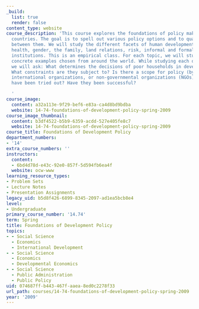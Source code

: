```yaml
---
_build:
  list: true
  render: false
content_type: website
course_description: 'This course explores the foundations of policy making in developing
  countries. The goal is to spell out various policy options and to quantify the trade-offs
  between them. We will study the different facets of human development: education,
  health, gender, the family, land relations, risk, informal and formal norms and
  institutions. This is an empirical class. For each topic, we will study several
  concrete examples chosen from around the world. While studying each of these topics,
  we will ask: What determines the decisions of poor households in developing countries?
  What constraints are they subject to? Is there a scope for policy (by government,
  international organizations, or non-governmental organizations (NGOs))? What policies
  have been tried out? Have they been successful?

  '
course_image:
  content: a32a113e-9f29-bef6-e83a-ca4d8bd9bdba
  website: 14-74-foundations-of-development-policy-spring-2009
course_image_thumbnail:
  content: b3df4522-b5b9-6359-acdd-527e405fe8c7
  website: 14-74-foundations-of-development-policy-spring-2009
course_title: Foundations of Development Policy
department_numbers:
- '14'
extra_course_numbers: ''
instructors:
  content:
  - 6bd4d78d-e43c-92e0-857f-5d594fb6ea4f
  website: ocw-www
learning_resource_types:
- Problem Sets
- Lecture Notes
- Presentation Assignments
legacy_uid: b5d8f426-6899-8345-2097-ad1ea5bcb8e4
level:
- Undergraduate
primary_course_number: '14.74'
term: Spring
title: Foundations of Development Policy
topics:
- - Social Science
  - Economics
  - International Development
- - Social Science
  - Economics
  - Developmental Economics
- - Social Science
  - Public Administration
  - Public Policy
uid: 074687ff-b443-467f-aaea-8ed0c2278f33
url_path: courses/14-74-foundations-of-development-policy-spring-2009
year: '2009'
---
```

